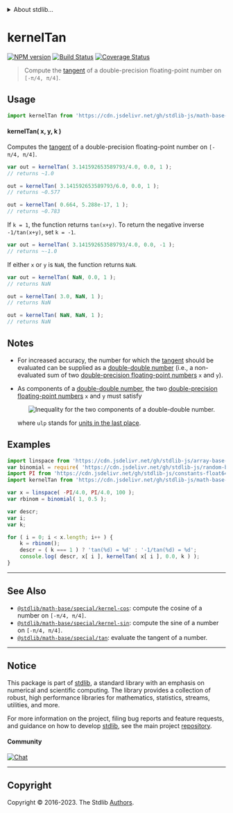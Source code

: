 <!--

@license Apache-2.0

Copyright (c) 2022 The Stdlib Authors.

Licensed under the Apache License, Version 2.0 (the "License");
you may not use this file except in compliance with the License.
You may obtain a copy of the License at

   http://www.apache.org/licenses/LICENSE-2.0

Unless required by applicable law or agreed to in writing, software
distributed under the License is distributed on an "AS IS" BASIS,
WITHOUT WARRANTIES OR CONDITIONS OF ANY KIND, either express or implied.
See the License for the specific language governing permissions and
limitations under the License.

-->


<details>
  <summary>
    About stdlib...
  </summary>
  <p>We believe in a future in which the web is a preferred environment for numerical computation. To help realize this future, we've built stdlib. stdlib is a standard library, with an emphasis on numerical and scientific computation, written in JavaScript (and C) for execution in browsers and in Node.js.</p>
  <p>The library is fully decomposable, being architected in such a way that you can swap out and mix and match APIs and functionality to cater to your exact preferences and use cases.</p>
  <p>When you use stdlib, you can be absolutely certain that you are using the most thorough, rigorous, well-written, studied, documented, tested, measured, and high-quality code out there.</p>
  <p>To join us in bringing numerical computing to the web, get started by checking us out on <a href="https://github.com/stdlib-js/stdlib">GitHub</a>, and please consider <a href="https://opencollective.com/stdlib">financially supporting stdlib</a>. We greatly appreciate your continued support!</p>
</details>

# kernelTan

[![NPM version][npm-image]][npm-url] [![Build Status][test-image]][test-url] [![Coverage Status][coverage-image]][coverage-url] <!-- [![dependencies][dependencies-image]][dependencies-url] -->

> Compute the [tangent][tangent] of a double-precision floating-point number on `[-π/4, π/4]`.



<section class="usage">

## Usage

```javascript
import kernelTan from 'https://cdn.jsdelivr.net/gh/stdlib-js/math-base-special-kernel-tan@deno/mod.js';
```

#### kernelTan( x, y, k )

Computes the [tangent][tangent] of a double-precision floating-point number on `[-π/4, π/4]`.

```javascript
var out = kernelTan( 3.141592653589793/4.0, 0.0, 1 );
// returns ~1.0

out = kernelTan( 3.141592653589793/6.0, 0.0, 1 );
// returns ~0.577

out = kernelTan( 0.664, 5.288e-17, 1 );
// returns ~0.783
```

If `k = 1`, the function returns `tan(x+y)`. To return the negative inverse `-1/tan(x+y)`, set `k = -1`. 

```javascript
var out = kernelTan( 3.141592653589793/4.0, 0.0, -1 );
// returns ~-1.0
```

If either `x` or `y` is `NaN`, the function returns `NaN`.

```javascript
var out = kernelTan( NaN, 0.0, 1 );
// returns NaN

out = kernelTan( 3.0, NaN, 1 );
// returns NaN

out = kernelTan( NaN, NaN, 1 );
// returns NaN
```

</section>

<!-- /.usage -->

<section class="notes">

## Notes

-   For increased accuracy, the number for which the [tangent][tangent] should be evaluated can be supplied as a [double-double number][double-double-arithmetic] (i.e., a non-evaluated sum of two [double-precision floating-point numbers][ieee754] `x` and `y`).

-   As components of a [double-double number][double-double-arithmetic], the two [double-precision floating-point numbers][ieee754] `x` and `y` must satisfy 

    <!-- <equation class="equation" label="eq:double_double_inequality" align="center" raw="|y| \leq \frac{1}{2} \operatorname{ulp}(x)" alt="Inequality for the two components of a double-double number."> -->

    <div class="equation" align="center" data-raw-text="|y| \leq \frac{1}{2} \operatorname{ulp}(x)" data-equation="eq:double_double_inequality">
        <img src="https://cdn.jsdelivr.net/gh/stdlib-js/stdlib@bb29798906e119fcb2af99e94b60407a270c9b32/lib/node_modules/@stdlib/math/base/special/kernel-tan/docs/img/equation_double_double_inequality.svg" alt="Inequality for the two components of a double-double number.">
        <br>
    </div>

    <!-- </equation> -->

    where `ulp` stands for [units in the last place][ulp].

</section>

<!-- /.notes -->

<section class="examples">

## Examples

<!-- eslint no-undef: "error" -->

```javascript
import linspace from 'https://cdn.jsdelivr.net/gh/stdlib-js/array-base-linspace@deno/mod.js';
var binomial = require( 'https://cdn.jsdelivr.net/gh/stdlib-js/random-base-binomial' ).factory;
import PI from 'https://cdn.jsdelivr.net/gh/stdlib-js/constants-float64-pi@deno/mod.js';
import kernelTan from 'https://cdn.jsdelivr.net/gh/stdlib-js/math-base-special-kernel-tan@deno/mod.js';

var x = linspace( -PI/4.0, PI/4.0, 100 );
var rbinom = binomial( 1, 0.5 );

var descr;
var i;
var k;

for ( i = 0; i < x.length; i++ ) {
    k = rbinom();
    descr = ( k === 1 ) ? 'tan(%d) = %d' : '-1/tan(%d) = %d';
    console.log( descr, x[ i ], kernelTan( x[ i ], 0.0, k ) );
}
```

</section>

<!-- /.examples -->

<!-- C interface documentation. -->



<!-- Section for related `stdlib` packages. Do not manually edit this section, as it is automatically populated. -->

<section class="related">

* * *

## See Also

-   <span class="package-name">[`@stdlib/math-base/special/kernel-cos`][@stdlib/math/base/special/kernel-cos]</span><span class="delimiter">: </span><span class="description">compute the cosine of a number on `[-π/4, π/4]`.</span>
-   <span class="package-name">[`@stdlib/math-base/special/kernel-sin`][@stdlib/math/base/special/kernel-sin]</span><span class="delimiter">: </span><span class="description">compute the sine of a number on `[-π/4, π/4]`.</span>
-   <span class="package-name">[`@stdlib/math-base/special/tan`][@stdlib/math/base/special/tan]</span><span class="delimiter">: </span><span class="description">evaluate the tangent of a number.</span>

</section>

<!-- /.related -->

<!-- Section for all links. Make sure to keep an empty line after the `section` element and another before the `/section` close. -->


<section class="main-repo" >

* * *

## Notice

This package is part of [stdlib][stdlib], a standard library with an emphasis on numerical and scientific computing. The library provides a collection of robust, high performance libraries for mathematics, statistics, streams, utilities, and more.

For more information on the project, filing bug reports and feature requests, and guidance on how to develop [stdlib][stdlib], see the main project [repository][stdlib].

#### Community

[![Chat][chat-image]][chat-url]

---

## Copyright

Copyright &copy; 2016-2023. The Stdlib [Authors][stdlib-authors].

</section>

<!-- /.stdlib -->

<!-- Section for all links. Make sure to keep an empty line after the `section` element and another before the `/section` close. -->

<section class="links">

[npm-image]: http://img.shields.io/npm/v/@stdlib/math-base-special-kernel-tan.svg
[npm-url]: https://npmjs.org/package/@stdlib/math-base-special-kernel-tan

[test-image]: https://github.com/stdlib-js/math-base-special-kernel-tan/actions/workflows/test.yml/badge.svg?branch=v0.1.1
[test-url]: https://github.com/stdlib-js/math-base-special-kernel-tan/actions/workflows/test.yml?query=branch:v0.1.1

[coverage-image]: https://img.shields.io/codecov/c/github/stdlib-js/math-base-special-kernel-tan/main.svg
[coverage-url]: https://codecov.io/github/stdlib-js/math-base-special-kernel-tan?branch=main

<!--

[dependencies-image]: https://img.shields.io/david/stdlib-js/math-base-special-kernel-tan.svg
[dependencies-url]: https://david-dm.org/stdlib-js/math-base-special-kernel-tan/main

-->

[chat-image]: https://img.shields.io/gitter/room/stdlib-js/stdlib.svg
[chat-url]: https://app.gitter.im/#/room/#stdlib-js_stdlib:gitter.im

[stdlib]: https://github.com/stdlib-js/stdlib

[stdlib-authors]: https://github.com/stdlib-js/stdlib/graphs/contributors

[umd]: https://github.com/umdjs/umd
[es-module]: https://developer.mozilla.org/en-US/docs/Web/JavaScript/Guide/Modules

[deno-url]: https://github.com/stdlib-js/math-base-special-kernel-tan/tree/deno
[umd-url]: https://github.com/stdlib-js/math-base-special-kernel-tan/tree/umd
[esm-url]: https://github.com/stdlib-js/math-base-special-kernel-tan/tree/esm
[branches-url]: https://github.com/stdlib-js/math-base-special-kernel-tan/blob/main/branches.md

[tangent]: https://en.wikipedia.org/wiki/Tangent

[double-double-arithmetic]: https://en.wikipedia.org/wiki/Quadruple-precision_floating-point_format#Double-double_arithmetic

[ieee754]: https://en.wikipedia.org/wiki/IEEE_floating_point

[ulp]: https://en.wikipedia.org/wiki/Unit_in_the_last_place

<!-- <related-links> -->

[@stdlib/math/base/special/kernel-cos]: https://github.com/stdlib-js/math-base-special-kernel-cos/tree/deno

[@stdlib/math/base/special/kernel-sin]: https://github.com/stdlib-js/math-base-special-kernel-sin/tree/deno

[@stdlib/math/base/special/tan]: https://github.com/stdlib-js/math-base-special-tan/tree/deno

<!-- </related-links> -->

</section>

<!-- /.links -->
